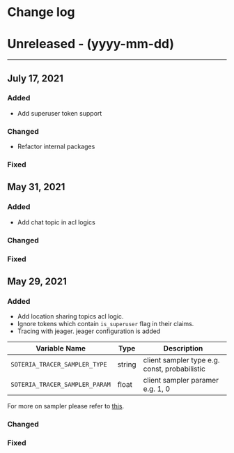 # Change log

# Unreleased - (yyyy-mm-dd)

---

## July 17, 2021

### Added

- Add superuser token support

### Changed

- Refactor internal packages

### Fixed

## May 31, 2021

### Added

- Add chat topic in acl logics

### Changed

### Fixed

## May 29, 2021

### Added

- Add location sharing topics acl logic.
- Ignore tokens which contain `is_superuser` flag in their claims.
- Tracing with jeager. jeager configuration is added

| **Variable Name**              | **Type** | **Description**                               |
| ------------------------------ | -------- | --------------------------------------------- |
| `SOTERIA_TRACER_SAMPLER_TYPE`  | string   | client sampler type e.g. const, probabilistic |
| `SOTERIA_TRACER_SAMPLER_PARAM` | float    | client sampler paramer e.g. 1, 0              |

For more on sampler please refer to [this](https://www.jaegertracing.io/docs/1.22/sampling/).

### Changed

### Fixed
